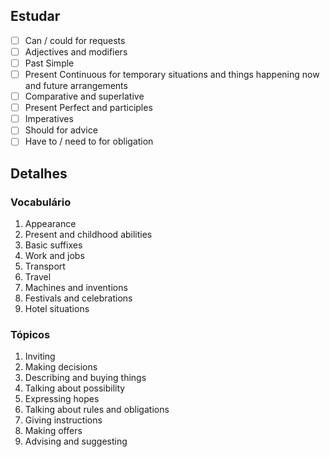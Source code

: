 ---
---

## Estudar
- [ ] Can / could for requests 
- [ ] Adjectives and modifiers 
- [ ] Past Simple 
- [ ] Present Continuous for temporary situations and things happening now and future arrangements
- [ ] Comparative and superlative 
- [ ] Present Perfect and participles 
- [ ] Imperatives 
- [ ] Should for advice 
- [ ] Have to / need to for obligation 

## Detalhes
### Vocabulário
1. Appearance
2. Present and childhood abilities
3. Basic suffixes
4. Work and jobs
5. Transport
6. Travel
7. Machines and inventions
8. Festivals and celebrations
9. Hotel situations

### Tópicos
1. Inviting
2. Making decisions
3. Describing and buying things
4. Talking about possibility
5. Expressing hopes
6. Talking about rules and obligations
7. Giving instructions
8. Making offers
9. Advising and suggesting
